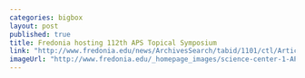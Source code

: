 ```yaml
---
categories: bigbox
layout: post
published: true
title: Fredonia hosting 112th APS Topical Symposium
link: "http://www.fredonia.edu/news/ArchivesSearch/tabid/1101/ctl/ArticleView/mid/1878/articleId/5367/Fredonia_to_host_112th_APS_Topical_Symposium.aspx"
imageUrl: "http://www.fredonia.edu/_homepage_images/science-center-1-APS.png"
---
```


